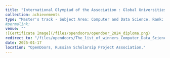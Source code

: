 ```yaml
---
title: "International Olympiad of the Association : Global Universities , Olympiad "
collection: achievements
type: "Master's track - Subject Area: Computer and Data Science. Rank: 23 , Status: Winner"
#permalink: 
venue: ""
![Certificate Image](/files/opendoors/opendoor_2024_diploma.png)
redirect_to: "/files/opendoors/The_list_of_winners_Computer_Data_Science_2025.pdf"
date: 2025-01-17
location: "OpenDoors, Russian Scholarsip Project Association."
---
```

